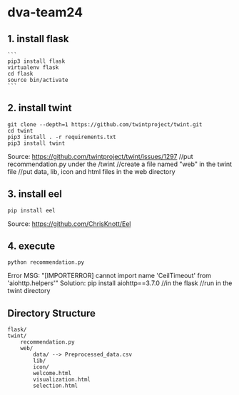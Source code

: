 # dva-team24
## 1. install flask
    ```
    pip3 install flask
    virtualenv flask
    cd flask
    source bin/activate
    ```

## 2. install twint
    git clone --depth=1 https://github.com/twintproject/twint.git
    cd twint
    pip3 install . -r requirements.txt
    pip3 install twint
    
Source: https://github.com/twintproject/twint/issues/1297
//put recommendation.py under the /twint
//create a file named "web" in the twint file
//put data, lib, icon and html files in the web directory

## 3. install eel
    pip install eel
    
Source: https://github.com/ChrisKnott/Eel

## 4. execute
    python recommendation.py
    
Error MSG: "[IMPORTERROR] cannot import name 'CeilTimeout' from 'aiohttp.helpers'"
Solution: pip install aiohttp==3.7.0 //in the flask
//run in the twint directory

## Directory Structure
```
flask/
twint/
    recommendation.py
    web/
        data/ --> Preprocessed_data.csv
        lib/
        icon/
        welcome.html
        visualization.html
        selection.html
```
